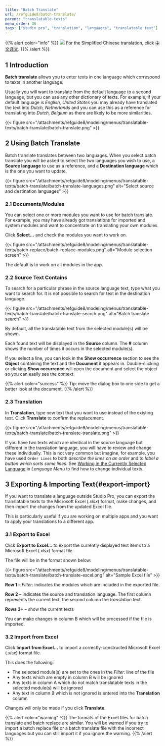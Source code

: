 ```yaml
---
title: "Batch Translate"
url: /refguide8/batch-translate/
parent: "translatable-texts"
menu_order: 30
tags: ["studio pro", "translation", "languages", "translatable text"]
---
```


{{% alert color="info" %}}
<img src="/attachments/china.png" class="d-inline-block" /> For the Simplified Chinese translation, click [中文译文](https://cdn.mendix.tencent-cloud.com/documentation/refguide8/batch-translate.pdf).
{{% /alert %}}

## 1 Introduction

**Batch translate** allows you to enter texts in one language which correspond to texts in another language.

Usually you will want to translate from the default language to a second language, but you can use any other dictionary of texts. For example, if your default language is *English, United States* you may already have translated the text into *Dutch, Netherlands* and you can use this as a reference for translating into *Dutch, Belgium* as there are likely to be more similarities.

{{< figure src="/attachments/refguide8/modeling/menus/translatable-texts/batch-translate/batch-translate.png" >}}

## 2 Using Batch Translate

Batch translate translates between two languages. When you select batch translate you will be asked to select the two languages you wish to use, a **Source language** to use as a reference, and a **Destination language** which is the one you want to update.

{{< figure src="/attachments/refguide8/modeling/menus/translatable-texts/batch-translate/batch-translate-languages.png" alt="Select source and destination languages" >}}

### 2.1 Documents/Modules

You can select one or more modules you want to use for batch translate. For example, you may have already got translations for imported and system modules and want to concentrate on translating your own modules.

Click **Select…** and check the modules you want to work on.

{{< figure src="/attachments/refguide8/modeling/menus/translatable-texts/batch-replace/batch-replace-modules.png" alt="Module selection screen" >}}

The default is to work on all modules in the app.

### 2.2 Source Text Contains

To search for a particular phrase in the source language text, type what you want to search for. It is not possible to search for text in the destination language.

{{< figure src="/attachments/refguide8/modeling/menus/translatable-texts/batch-translate/batch-translate-search.png" alt="Batch translate search" >}}

By default, all the translatable text from the selected module(s) will be shown.

Each found text will be displayed in the **Source** column.
The **#** column shows the number of times it occurs in the selected module(s).

If you select a line, you can look in the **Show occurrence** section to see the **Object** containing the text and the **Document** it appears in. Double-clicking or clicking **Show occurrence** will open the document and select the object so you can easily see the context.

{{% alert color="success" %}}
Tip: move the dialog box to one side to get a better look at the document.
{{% /alert %}}

### 2.3 Translation

In **Translation**, type new text that you want to use instead of the existing text. Click **Translate** to confirm the replacement.

{{< figure src="/attachments/refguide8/modeling/menus/translatable-texts/batch-translate/batch-translate-translate.png" >}}

If you have two texts which are identical in the source language but different in the translation language, you will have to review and change these individually. This is not very common but imagine, for example, you have used `Order Lines` to both *describe the lines on an order* and to *label a button which sorts some lines*. See [Working in the Currently Selected Language](/refguide8/translatable-texts/#selected-language) in *Language Menu* to find how to change individual texts.

## 3 Exporting & Importing Text{#export-import}

If you want to translate a language outside Studio Pro, you can export the translatable texts to the Microsoft Excel (*.xlsx*) format, make changes, and then import the changes from the updated Excel file.

This is particularly useful if you are working on multiple apps and you want to apply your translations to a different app.

### 3.1 Export to Excel

Click **Export to Excel…** to export the currently displayed text items to a Microsoft Excel (*.xlsx*) format file.

The file will be in the format shown below:

{{< figure src="/attachments/refguide8/modeling/menus/translatable-texts/batch-translate/batch-translate-excel.png" alt="Sample Excel file" >}}

**Row 1** – *Filter:* indicates the modules which are included in the exported file.

**Row 2**  – indicates the source and translation language. The first column represents the current text, the second column the *translation* text.

**Rows 3+**  – show the current texts

You can make changes in column B which will be processed if the file is imported.

### 3.2 Import from Excel

Click **Import from Excel…** to import a correctly-constructed Microsoft Excel (*.xlsx*) format file.

This does the following:

* The selected module(s) are set to the ones in the *Filter:* line of the file
* Any texts which are empty in column B will be ignored
* Any texts in column A which do not match translatable texts in the selected module(s) will be ignored
* Any text in column B which is not ignored is entered into the **Translation** column

Changes will only be made if you click **Translate**.

{{% alert color="warning" %}}
The formats of the Excel files for batch translate and batch replace are similar. You will be warned if you try to import a batch replace file or a batch translate file with the incorrect languages but you can still import it if you ignore the warning.
{{% /alert %}}
